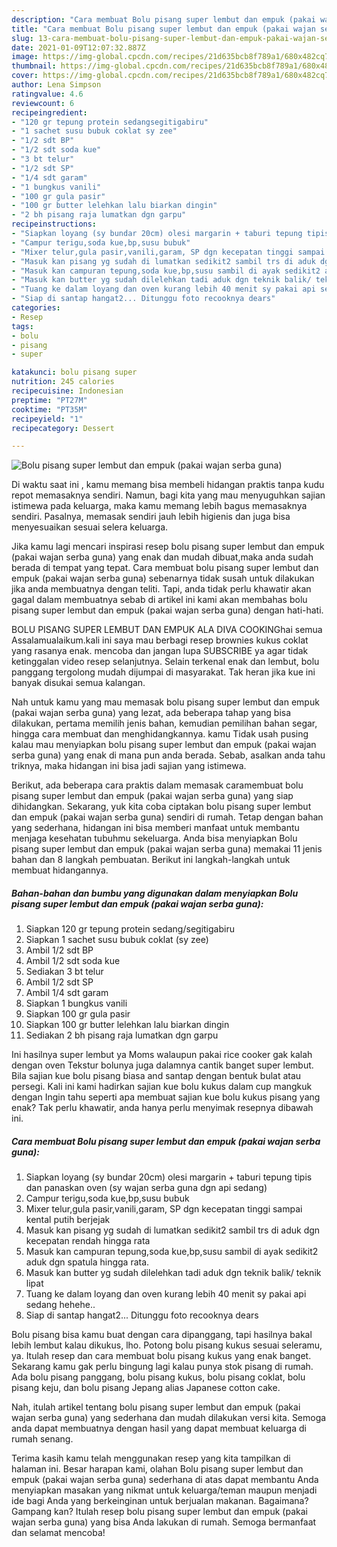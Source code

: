 ```yaml
---
description: "Cara membuat Bolu pisang super lembut dan empuk (pakai wajan serba guna) yang lezat Untuk Jualan"
title: "Cara membuat Bolu pisang super lembut dan empuk (pakai wajan serba guna) yang lezat Untuk Jualan"
slug: 13-cara-membuat-bolu-pisang-super-lembut-dan-empuk-pakai-wajan-serba-guna-yang-lezat-untuk-jualan
date: 2021-01-09T12:07:32.887Z
image: https://img-global.cpcdn.com/recipes/21d635bcb8f789a1/680x482cq70/bolu-pisang-super-lembut-dan-empuk-pakai-wajan-serba-guna-foto-resep-utama.jpg
thumbnail: https://img-global.cpcdn.com/recipes/21d635bcb8f789a1/680x482cq70/bolu-pisang-super-lembut-dan-empuk-pakai-wajan-serba-guna-foto-resep-utama.jpg
cover: https://img-global.cpcdn.com/recipes/21d635bcb8f789a1/680x482cq70/bolu-pisang-super-lembut-dan-empuk-pakai-wajan-serba-guna-foto-resep-utama.jpg
author: Lena Simpson
ratingvalue: 4.6
reviewcount: 6
recipeingredient:
- "120 gr tepung protein sedangsegitigabiru"
- "1 sachet susu bubuk coklat sy zee"
- "1/2 sdt BP"
- "1/2 sdt soda kue"
- "3 bt telur"
- "1/2 sdt SP"
- "1/4 sdt garam"
- "1 bungkus vanili"
- "100 gr gula pasir"
- "100 gr butter lelehkan lalu biarkan dingin"
- "2 bh pisang raja lumatkan dgn garpu"
recipeinstructions:
- "Siapkan loyang (sy bundar 20cm) olesi margarin + taburi tepung tipis dan panaskan oven (sy wajan serba guna dgn api sedang)"
- "Campur terigu,soda kue,bp,susu bubuk"
- "Mixer telur,gula pasir,vanili,garam, SP dgn kecepatan tinggi sampai kental putih berjejak"
- "Masuk kan pisang yg sudah di lumatkan sedikit2 sambil trs di aduk dgn kecepatan rendah hingga rata"
- "Masuk kan campuran tepung,soda kue,bp,susu sambil di ayak sedikit2 aduk dgn spatula hingga rata."
- "Masuk kan butter yg sudah dilelehkan tadi aduk dgn teknik balik/ teknik lipat"
- "Tuang ke dalam loyang dan oven kurang lebih 40 menit sy pakai api sedang hehehe.."
- "Siap di santap hangat2... Ditunggu foto recooknya dears"
categories:
- Resep
tags:
- bolu
- pisang
- super

katakunci: bolu pisang super 
nutrition: 245 calories
recipecuisine: Indonesian
preptime: "PT27M"
cooktime: "PT35M"
recipeyield: "1"
recipecategory: Dessert

---
```



![Bolu pisang super lembut dan empuk (pakai wajan serba guna)](https://img-global.cpcdn.com/recipes/21d635bcb8f789a1/680x482cq70/bolu-pisang-super-lembut-dan-empuk-pakai-wajan-serba-guna-foto-resep-utama.jpg)

Di waktu  saat ini , kamu memang bisa membeli hidangan praktis tanpa kudu repot memasaknya sendiri. Namun, bagi kita yang mau menyuguhkan sajian istimewa pada keluarga, maka kamu memang lebih bagus memasaknya sendiri. Pasalnya, memasak sendiri jauh lebih higienis dan juga bisa menyesuaikan sesuai selera keluarga.

Jika kamu lagi mencari inspirasi resep bolu pisang super lembut dan empuk (pakai wajan serba guna) yang enak dan mudah dibuat,maka anda sudah berada di tempat yang tepat. Cara membuat bolu pisang super lembut dan empuk (pakai wajan serba guna)  sebenarnya tidak susah untuk dilakukan jika anda membuatnya dengan teliti. Tapi, anda tidak perlu khawatir akan gagal dalam membuatnya 
sebab di artikel ini kami akan membahas bolu pisang super lembut dan empuk (pakai wajan serba guna) dengan hati-hati.  

BOLU PISANG SUPER LEMBUT DAN EMPUK ALA DIVA COOKINGhai semua Assalamualaikum.kali ini saya mau berbagi resep brownies kukus coklat yang rasanya enak. mencoba dan jangan lupa SUBSCRIBE ya agar tidak ketinggalan video resep selanjutnya. Selain terkenal enak dan lembut, bolu panggang tergolong mudah dijumpai di masyarakat. Tak heran jika kue ini banyak disukai semua kalangan.

Nah untuk kamu yang mau memasak bolu pisang super lembut dan empuk (pakai wajan serba guna) yang lezat, ada beberapa tahap yang bisa dilakukan, pertama memilih jenis bahan, kemudian pemilihan bahan segar, hingga cara membuat dan menghidangkannya. kamu Tidak usah pusing kalau mau menyiapkan bolu pisang super lembut dan empuk (pakai wajan serba guna) yang enak di mana pun anda berada. Sebab, asalkan anda  tahu triknya, maka hidangan ini bisa jadi sajian yang istimewa.

Berikut, ada beberapa cara praktis  dalam memasak caramembuat bolu pisang super lembut dan empuk (pakai wajan serba guna) yang siap dihidangkan. Sekarang, yuk kita coba ciptakan bolu pisang super lembut dan empuk (pakai wajan serba guna) sendiri di rumah. Tetap dengan bahan yang sederhana, hidangan ini bisa memberi manfaat untuk membantu menjaga kesehatan tubuhmu sekeluarga. Anda bisa menyiapkan Bolu pisang super lembut dan empuk (pakai wajan serba guna) memakai 11 jenis bahan dan 8 langkah pembuatan. Berikut ini langkah-langkah untuk membuat hidangannya.

<!--inarticleads1-->

##### Bahan-bahan dan bumbu yang digunakan dalam menyiapkan Bolu pisang super lembut dan empuk (pakai wajan serba guna):

1. Siapkan 120 gr tepung protein sedang/segitigabiru
1. Siapkan 1 sachet susu bubuk coklat (sy zee)
1. Ambil 1/2 sdt BP
1. Ambil 1/2 sdt soda kue
1. Sediakan 3 bt telur
1. Ambil 1/2 sdt SP
1. Ambil 1/4 sdt garam
1. Siapkan 1 bungkus vanili
1. Siapkan 100 gr gula pasir
1. Siapkan 100 gr butter lelehkan lalu biarkan dingin
1. Sediakan 2 bh pisang raja lumatkan dgn garpu


Ini hasilnya super lembut ya Moms walaupun pakai rice cooker gak kalah dengan oven Tekstur bolunya juga dalamnya cantik banget super lembut. Bila sajian kue bolu pisang biasa and santap dengan bentuk bulat atau persegi. Kali ini kami hadirkan sajian kue bolu kukus dalam cup mangkuk dengan Ingin tahu seperti apa membuat sajian kue bolu kukus pisang yang enak? Tak perlu khawatir, anda hanya perlu menyimak resepnya dibawah ini. 

<!--inarticleads2-->

##### Cara membuat Bolu pisang super lembut dan empuk (pakai wajan serba guna):

1. Siapkan loyang (sy bundar 20cm) olesi margarin + taburi tepung tipis dan panaskan oven (sy wajan serba guna dgn api sedang)
1. Campur terigu,soda kue,bp,susu bubuk
1. Mixer telur,gula pasir,vanili,garam, SP dgn kecepatan tinggi sampai kental putih berjejak
1. Masuk kan pisang yg sudah di lumatkan sedikit2 sambil trs di aduk dgn kecepatan rendah hingga rata
1. Masuk kan campuran tepung,soda kue,bp,susu sambil di ayak sedikit2 aduk dgn spatula hingga rata.
1. Masuk kan butter yg sudah dilelehkan tadi aduk dgn teknik balik/ teknik lipat
1. Tuang ke dalam loyang dan oven kurang lebih 40 menit sy pakai api sedang hehehe..
1. Siap di santap hangat2... Ditunggu foto recooknya dears


Bolu pisang bisa kamu buat dengan cara dipanggang, tapi hasilnya bakal lebih lembut kalau dikukus, lho. Potong bolu pisang kukus sesuai seleramu, ya. Itulah resep dan cara membuat bolu pisang kukus yang enak banget. Sekarang kamu gak perlu bingung lagi kalau punya stok pisang di rumah. Ada bolu pisang panggang, bolu pisang kukus, bolu pisang coklat, bolu pisang keju, dan bolu pisang Jepang alias Japanese cotton cake. 

Nah, itulah artikel tentang  bolu pisang super lembut dan empuk (pakai wajan serba guna)  yang sederhana dan mudah dilakukan versi kita. Semoga anda dapat membuatnya dengan hasil yang dapat membuat keluarga di rumah senang. 

Terima kasih kamu telah menggunakan resep yang kita tampilkan di halaman ini. Besar harapan kami, olahan  Bolu pisang super lembut dan empuk (pakai wajan serba guna) sederhana di atas dapat membantu Anda menyiapkan masakan yang nikmat untuk keluarga/teman maupun menjadi ide bagi Anda yang berkeinginan untuk berjualan makanan. Bagaimana? Gampang kan? Itulah resep bolu pisang super lembut dan empuk (pakai wajan serba guna) yang bisa Anda lakukan di rumah. Semoga bermanfaat dan selamat mencoba!

